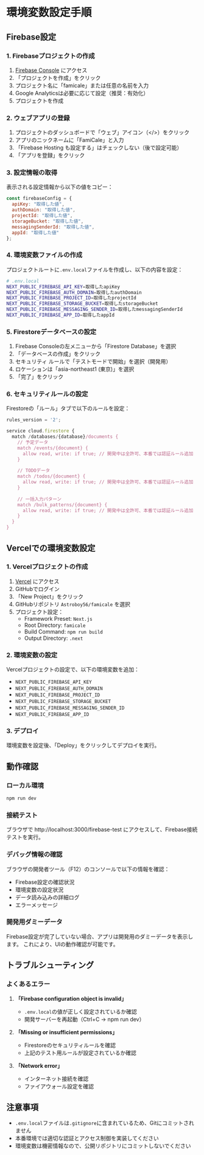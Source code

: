 # 環境変数設定手順

## Firebase設定

### 1. Firebaseプロジェクトの作成
1. [Firebase Console](https://console.firebase.google.com/) にアクセス
2. 「プロジェクトを作成」をクリック
3. プロジェクト名に「famicale」または任意の名前を入力
4. Google Analyticsは必要に応じて設定（推奨：有効化）
5. プロジェクトを作成

### 2. ウェブアプリの登録
1. プロジェクトのダッシュボードで「ウェブ」アイコン（</>）をクリック
2. アプリのニックネームに「FamiCale」と入力
3. 「Firebase Hosting も設定する」はチェックしない（後で設定可能）
4. 「アプリを登録」をクリック

### 3. 設定情報の取得
表示される設定情報から以下の値をコピー：

```javascript
const firebaseConfig = {
  apiKey: "取得した値",
  authDomain: "取得した値",
  projectId: "取得した値", 
  storageBucket: "取得した値",
  messagingSenderId: "取得した値",
  appId: "取得した値"
};
```

### 4. 環境変数ファイルの作成
プロジェクトルートに`.env.local`ファイルを作成し、以下の内容を設定：

```bash
# .env.local
NEXT_PUBLIC_FIREBASE_API_KEY=取得したapiKey
NEXT_PUBLIC_FIREBASE_AUTH_DOMAIN=取得したauthDomain
NEXT_PUBLIC_FIREBASE_PROJECT_ID=取得したprojectId
NEXT_PUBLIC_FIREBASE_STORAGE_BUCKET=取得したstorageBucket
NEXT_PUBLIC_FIREBASE_MESSAGING_SENDER_ID=取得したmessagingSenderId
NEXT_PUBLIC_FIREBASE_APP_ID=取得したappId
```

### 5. Firestoreデータベースの設定
1. Firebase Consoleの左メニューから「Firestore Database」を選択
2. 「データベースの作成」をクリック
3. セキュリティ ルールで「テストモードで開始」を選択（開発用）
4. ロケーションは「asia-northeast1 (東京)」を選択
5. 「完了」をクリック

### 6. セキュリティルールの設定
Firestoreの「ルール」タブで以下のルールを設定：

```javascript
rules_version = '2';

service cloud.firestore {
  match /databases/{database}/documents {
    // 予定データ
    match /events/{document} {
      allow read, write: if true; // 開発中は全許可、本番では認証ルール追加
    }
    
    // TODOデータ  
    match /todos/{document} {
      allow read, write: if true; // 開発中は全許可、本番では認証ルール追加
    }
    
    // 一括入力パターン
    match /bulk_patterns/{document} {
      allow read, write: if true; // 開発中は全許可、本番では認証ルール追加
    }
  }
}
```

## Vercelでの環境変数設定

### 1. Vercelプロジェクトの作成
1. [Vercel](https://vercel.com) にアクセス
2. GitHubでログイン
3. 「New Project」をクリック
4. GitHubリポジトリ `Astroboy56/famicale` を選択
5. プロジェクト設定：
   - Framework Preset: `Next.js`
   - Root Directory: `famicale`
   - Build Command: `npm run build`
   - Output Directory: `.next`

### 2. 環境変数の設定
Vercelプロジェクトの設定で、以下の環境変数を追加：

- `NEXT_PUBLIC_FIREBASE_API_KEY`
- `NEXT_PUBLIC_FIREBASE_AUTH_DOMAIN`
- `NEXT_PUBLIC_FIREBASE_PROJECT_ID`
- `NEXT_PUBLIC_FIREBASE_STORAGE_BUCKET`
- `NEXT_PUBLIC_FIREBASE_MESSAGING_SENDER_ID`
- `NEXT_PUBLIC_FIREBASE_APP_ID`

### 3. デプロイ
環境変数を設定後、「Deploy」をクリックしてデプロイを実行。

## 動作確認

### ローカル環境
```bash
npm run dev
```

### 接続テスト
ブラウザで http://localhost:3000/firebase-test にアクセスして、Firebase接続テストを実行。

### デバッグ情報の確認
ブラウザの開発者ツール（F12）のコンソールで以下の情報を確認：
- Firebase設定の確認状況
- 環境変数の設定状況
- データ読み込みの詳細ログ
- エラーメッセージ

### 開発用ダミーデータ
Firebase設定が完了していない場合、アプリは開発用のダミーデータを表示します。
これにより、UIの動作確認が可能です。

## トラブルシューティング

### よくあるエラー

1. **「Firebase configuration object is invalid」**
   - `.env.local`の値が正しく設定されているか確認
   - 開発サーバーを再起動（Ctrl+C → npm run dev）

2. **「Missing or insufficient permissions」**
   - Firestoreのセキュリティルールを確認
   - 上記のテスト用ルールが設定されているか確認

3. **「Network error」**
   - インターネット接続を確認
   - ファイアウォール設定を確認

## 注意事項

- `.env.local`ファイルは`.gitignore`に含まれているため、Gitにコミットされません
- 本番環境では適切な認証とアクセス制御を実装してください
- 環境変数は機密情報なので、公開リポジトリにコミットしないでください
